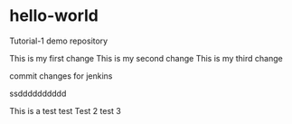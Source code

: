 # hello-world
Tutorial-1 demo repository

This is my first change
This is my second change
This is my third change

commit changes for jenkins

ssdddddddddd

This is a test
test
Test 2
test 3
